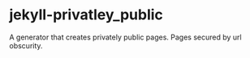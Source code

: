 jekyll-privatley_public
=======================

A generator that creates privately public pages. Pages secured by url obscurity.
